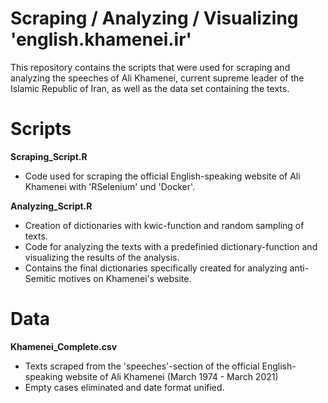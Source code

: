# Scraping / Analyzing / Visualizing 'english.khamenei.ir'

This repository contains the scripts that were used for scraping and analyzing the speeches of 
Ali Khamenei, current supreme leader of the Islamic Republic of Iran, as well as the data set
containing the texts.

# Scripts
**Scraping_Script.R**
- Code used for scraping the official English-speaking website of Ali Khamenei with 'RSelenium' und 'Docker'.

**Analyzing_Script.R**
- Creation of dictionaries with kwic-function and random sampling of texts.
- Code for analyzing the texts with a predefinied dictionary-function and visualizing the results of the analysis.
- Contains the final dictionaries specifically created for analyzing anti-Semitic motives on Khamenei's website.
  
# Data
**Khamenei_Complete.csv**
- Texts scraped from the 'speeches'-section of the official English-speaking website of Ali Khamenei (March 1974 - March 2021)
- Empty cases eliminated and date format unified.
